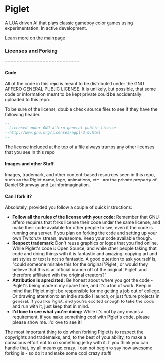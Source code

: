 # Piglet

A LUA driven AI that plays classic gameboy color games using experimentation.  In active development.

[Learn more on the main page](http://danshumway.github.io/Piglet/)


### Licenses and Forking
==========================


#### Code
All of the code in this repo is meant to be distributed under the GNU AFFERO GENERAL PUBLIC LICENSE.  It is unlikely, but possible, that some code or information meant to be kept private could be accidentally uploaded to this repo.  


To be sure of the license, double check source files to see if they have the following header.

```lua
--
--Licensed under GNU affero general public license
--http://www.gnu.org/licenses/agpl-3.0.html
--
```

The license included at the top of a file always trumps any other licenses that you see in this repo.

#### Images and other Stuff

Images, trademark, and other content-based resources seen in this repo, such as the Piglet name, logo, animations, etc.. are the private property of Daniel Shumway and Latinforimagination.

#### Can I fork it?

Absolutely, provided you follow a couple of quick instructions:

* **Follow all the rules of the license with your code:** Remember that GNU affero requires that forks license their code under the same license, and make their code available for other people to see, even if the code is running ona server.  If you plan on forking the code and setting up your own Twitch.tv stream, aweseome.  Keep your code available though.
* **Respect trademark:** Don't reuse graphics or logos that you find online.  While Piglet's code is Open Source, and while other people taking that code and doing things with it is fantastic and amazing, copying art and art styles or text is not so fantastic.  A good question to ask yourself is, "could someone mistake this for the original 'Piglet', or would they believe that this is an official branch off of the original 'Piglet' and therefore affiliated with the original creators?"
* **Attribution is apreciated:** Be honest about where you got the code - Piglet's being made in my spare time, and it's a ton of work. Keep in mind that Piglet might be responsible for me getting a job out of college.  Or drawing attention to an indie studio I launch, or just future projects in general.  If you like Piglet, and you're excited enough to take the code and run with it, just keep that in mind.
* **I'd love to see what you're doing:** While it's not by any means a requirement, if you make something cool with Piglet's code, please please show me.  I'd love to see it!

The most important thing to do when forking Piglet is to respect the copyrights and trademarks, and, to the best of your ability, to make a conscious effort not to do something jerky with it.  If you think you can handle that, by all means go crazy.  I can not begin to say how awesome forking is - so do it and make some cool crazy stuff!
